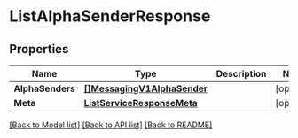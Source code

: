 # ListAlphaSenderResponse

## Properties

Name | Type | Description | Notes
------------ | ------------- | ------------- | -------------
**AlphaSenders** | [**[]MessagingV1AlphaSender**](MessagingV1AlphaSender.md) |  |[optional] 
**Meta** | [**ListServiceResponseMeta**](ListServiceResponseMeta.md) |  |[optional] 

[[Back to Model list]](../README.md#documentation-for-models) [[Back to API list]](../README.md#documentation-for-api-endpoints) [[Back to README]](../README.md)


